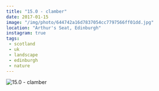 ```yaml
---
title: "15.0 - clamber"
date: 2017-01-15
image: "/img/photo/644742a16d7837054cc7797566ff01dd.jpg"
location: "Arthur's Seat, Edinburgh"
instagram: true
tags:
 - scotland
 - uk
 - landscape
 - edinburgh
 - nature
---
```


![15.0 - clamber](/img/photo/644742a16d7837054cc7797566ff01dd.jpg)
